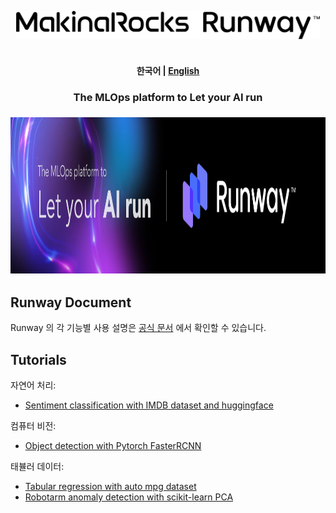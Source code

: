 <!---
Copyright (c) 2023 MakinaRocks

Permission is hereby granted, free of charge, to any person obtaining a copy of this software and associated documentation files (the "Software"), to deal in the Software without restriction, including without limitation the rights to use, copy, modify, merge, publish, distribute, sublicense, and/or sell copies of the Software, and to permit persons to whom the Software is furnished to do so, subject to the following conditions:

The above copyright notice and this permission notice shall be included in all copies or substantial portions of the Software.

THE SOFTWARE IS PROVIDED "AS IS", WITHOUT WARRANTY OF ANY KIND, EXPRESS OR IMPLIED, INCLUDING BUT NOT LIMITED TO THE WARRANTIES OF MERCHANTABILITY, FITNESS FOR A PARTICULAR PURPOSE AND NONINFRINGEMENT. IN NO EVENT SHALL THE AUTHORS OR COPYRIGHT HOLDERS BE LIABLE FOR ANY CLAIM, DAMAGES OR OTHER LIABILITY, WHETHER IN AN ACTION OF CONTRACT, TORT OR OTHERWISE, ARISING FROM, OUT OF OR IN CONNECTION WITH THE SOFTWARE OR THE USE OR OTHER DEALINGS IN THE SOFTWARE.
-->

<p align="center">
  <picture>
    <img alt="MakinaRocks Runway Tutorial" src="assets/logo.png" height="45" style="max-width: 100%;">
  </picture>
  <br/>
  <br/>
</p>

<h4 align="center">
    <p>
        <b>한국어</b> |
        <a href="README_en.md">English</a>
    <p>
</h4>

<h3 align="center">
    <p>The MLOps platform to Let your AI run</p>
</h3>

<h3 align="center">
    <img src="assets/mainimage.png" height="250" style="max-width: 100%;"></a>
</h3>

## Runway Document

Runway 의 각 기능별 사용 설명은 [공식 문서](https://docs.mrxrunway.ai/docs) 에서 확인할 수 있습니다.

## Tutorials

자연어 처리:

- [Sentiment classification with IMDB dataset and huggingface](tutorial/sentiment_classification_with_huggingface/README.md)

컴퓨터 비전:

- [Object detection with Pytorch FasterRCNN](tutorial/object_detection/README.md)

태뷸러 데이터:

- [Tabular regression with auto mpg dataset](tutorial/auto_mpg_regression/README.md)
- [Robotarm anomaly detection with scikit-learn PCA](tutorial/robotarm_anomaly_detection/README.md)
